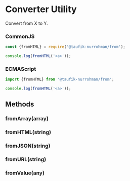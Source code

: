 Converter Utility
=================

Convert from X to Y.

### CommonJS

~~~ js
const {fromHTML} = require('@taufik-nurrohman/from');

console.log(fromHTML('<a>'));
~~~

### ECMAScript

~~~ js
import {fromHTML} from '@taufik-nurrohman/from';

console.log(fromHTML('<a>'));
~~~

Methods
-------

### fromArray(array)

### fromHTML(string)

### fromJSON(string)

### fromURL(string)

### fromValue(any)
